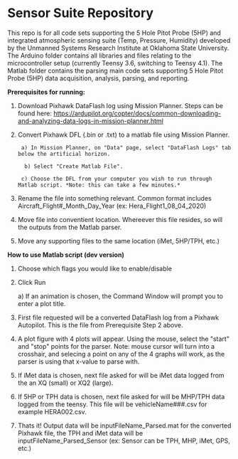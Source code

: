 # Sensor Suite Repository
This repo is for all code sets supporting the 5 Hole Pitot Probe (5HP) and integrated atmospheric sensing suite (Temp, Pressure, Humidity) developed by the Unmanned Systems Research Institute at Oklahoma State University. The Arduino folder contains all libraries and files relating to the microcontroller setup (currently Teensy 3.6, switching to Teensy 4.1). The Matlab folder contains the parsing main code sets supporting 5 Hole Pitot Probe (5HP) data acquisition, analysis, parsing, and reporting.

**Prerequisites for running:**
1) Download Pixhawk DataFlash log using Mission Planner. Steps can be found here: https://ardupilot.org/copter/docs/common-downloading-and-analyzing-data-logs-in-mission-planner.html
2) Convert Pixhawk DFL (.bin or .txt) to a matlab file using Mission Planner. 

        a) In Mission Planner, on "Data" page, select "DataFlash Logs" tab below the artificial horizon.
  
         b) Select "Create Matlab File".
  
        c) Choose the DFL from your computer you wish to run through Matlab script. *Note: this can take a few minutes.*
  
3) Rename the file into something relevant. Common format includes Aircraft_Flight#_Month_Day_Year (ex: Hera_Flight1_08_04_2020)
4) Move file into conventient location. Whereever this file resides, so will the outputs from the Matlab parser.
5) Move any supporting files to the same location (iMet, 5HP/TPH, etc.)

**How to use Matlab script (dev version)**
1) Choose which flags you would like to enable/disable
2) Click Run

   a) If an animation is chosen, the Command Window will prompt you to enter a plot title.
   
3) First file requested will be a converted DataFlash log from a Pixhawk Autopilot. This is the file from Prerequisite Step 2 above.
4) A plot figure with 4 plots will appear. Using the mouse, select the "start" and "stop" points for the parser. Note: mouse cursor will turn into a crosshair, and selecing a point on any of the 4 graphs will work, as the parser is using that x-value to parse with.
5) If iMet data is chosen, next file asked for will be iMet data logged from the an XQ (small) or XQ2 (large).
6) If 5HP or TPH data is chosen, next file asked for will be MHP/TPH data logged from the teensy. This file will be vehicleName###.csv for example HERA002.csv.
7) Thats it! Output data will be inputFileName_Parsed.mat for the converted Pixhawk file, the TPH and iMet data will be inputFileName_Parsed_Sensor (ex: Sensor can be TPH, MHP, iMet, GPS, etc.)
